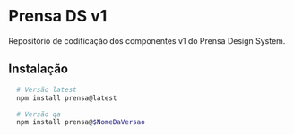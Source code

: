 <br/>
<h1>Prensa DS v1</h1>

Repositório de codificação dos componentes v1 do Prensa Design System.

## Instalação
```bash
  # Versão latest 
  npm install prensa@latest

  # Versão qa
  npm install prensa@$NomeDaVersao
```